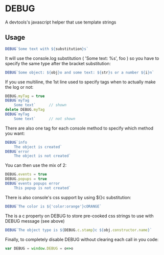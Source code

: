 # DEBUG
A devtools's javascript helper that use template strings


## Usage

```javascript
DEBUG`Some text with ${substitution}s`
```

It will use the console.log substitution ( 'Some text: %s', foo ) so you have to specify the same type
after the bracket substitution: 
```javascript
DEBUG`Some object: ${obj}o and some text: ${str}s or a number ${i}n`
```

If you use multiline, the 1st line used to specify tags when to actually make the log or not:
```javascript
DEBUG.myTag = true
DEBUG`myTag
	Some text`		// shown
delete DEBUG.myTag
DEBUG`myTag
	Some text`		// not shown
```

There are also one tag for each console method to specify which method you want:
```javascript
DEBUG`info
	The object is created`
DEBUG`error
	The object is not created`
```

You can then use the mix of 2:
```javascript
DEBUG.events = true
DEBUG.popups = true
DEBUG`events popups error
	This popup is not created`
```

There is also console's css support by using ${}c substitution:
```javascript
DEBUG`The color is ${'color:orange'}cORANGE`
```

The is a c property on DEBUG to store pre-cooked css strings to use with DEBUG message (see above)
```javascript
DEBUG`The object type is ${DEBUG.c.stamp}c ${obj.constructor.name}`
```

Finally, to completely disable DEBUG without clearing each call in you code:
```javascript
var DEBUG = window.DEBUG = o=>o
```

 
